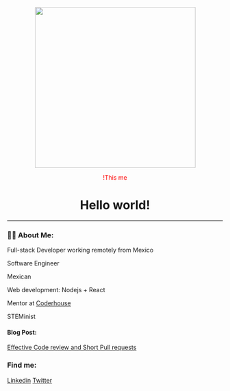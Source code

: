 
<div id="header" align="center">
  <img src="https://resizing.flixster.com/1rQSKDNaRUKCymeOpWpT3IvBNvE=/ems.ZW1zLXByZC1hc3NldHMvdHZzZWFzb24vUlRSVFRWOTAwNS53ZWJw" width="375"/>
  <p style="color:red;">!This me</p>
</div>

<h1 align="center">
  Hello world!
</h1>

---

### 👩‍💻 About Me:
Full-stack Developer working remotely from Mexico
  <p>Software Engineer</p>
  <p>Mexican</p>
  <p>Web development: Nodejs + React </p>
  <p>Mentor at <a href="https://www.devf.la/">Coderhouse</a></p>
  <p>STEMinist<p/>
  
  <h4>Blog Post: </h4>
  <a href="https://blog.unosquare.com/beyond-lgtm-3-tips-for-effective-code-reviews-and-short-pull-requests">Effective Code review and Short Pull requests</a>
  
  
  <h3>Find me:</h3>
  
  <a href="https://www.linkedin.com/in/krystel-baca-salayandia/">Linkedin</a>
  <a href="https://twitter.com/krystelbaca">Twitter</a>
<!--

---
### :fire: My Stats :

[![GitHub Streak](http://github-readme-streak-stats.herokuapp.com?user=krystelbaca&theme=dark&hide_border=true&date_format=M%20j%5B%2C%20Y%5D)](https://git.io/streak-stats)
